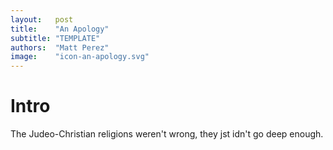 ```yaml
---
layout:   post
title:    "An Apology"
subtitle: "TEMPLATE"
authors:  "Matt Perez"
image:    "icon-an-apology.svg"
---
```


<div style='display:none; '>
 <p>The Judeo-Christian religions weren't wrong, they jst idn't go deep enough.</p>
</div>

<h1>Intro</h1>
 <p>The Judeo-Christian religions weren't wrong, they jst idn't go deep enough.</p>